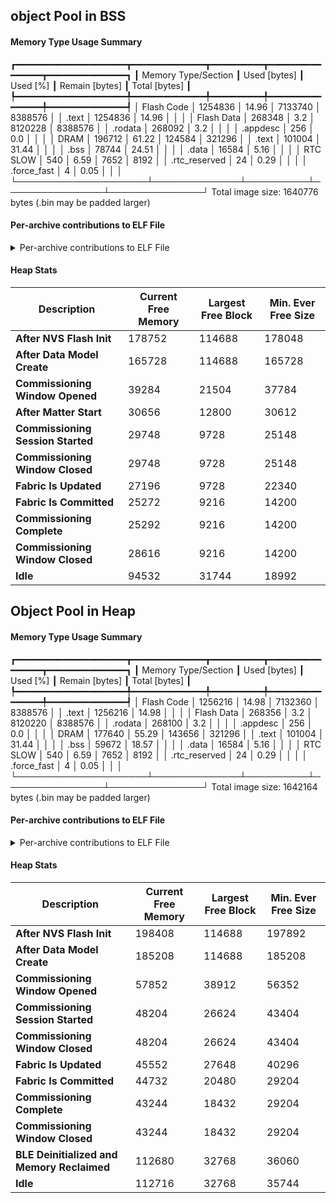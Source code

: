 ## object Pool in BSS

#### Memory Type Usage Summary
┏━━━━━━━━━━━━━━━━━━━━━┳━━━━━━━━━━━━━━┳━━━━━━━━━━┳━━━━━━━━━━━━━━━━┳━━━━━━━━━━━━━━━┓
┃ Memory Type/Section ┃ Used [bytes] ┃ Used [%] ┃ Remain [bytes] ┃ Total [bytes] ┃
┡━━━━━━━━━━━━━━━━━━━━━╇━━━━━━━━━━━━━━╇━━━━━━━━━━╇━━━━━━━━━━━━━━━━╇━━━━━━━━━━━━━━━┩
│ Flash Code          │      1254836 │    14.96 │        7133740 │       8388576 │
│    .text            │      1254836 │    14.96 │                │               │
│ Flash Data          │       268348 │      3.2 │        8120228 │       8388576 │
│    .rodata          │       268092 │      3.2 │                │               │
│    .appdesc         │          256 │      0.0 │                │               │
│ DRAM                │       196712 │    61.22 │         124584 │        321296 │
│    .text            │       101004 │    31.44 │                │               │
│    .bss             │        78744 │    24.51 │                │               │
│    .data            │        16584 │     5.16 │                │               │
│ RTC SLOW            │          540 │     6.59 │           7652 │          8192 │
│    .rtc_reserved    │           24 │     0.29 │                │               │
│    .force_fast      │            4 │     0.05 │                │               │
└─────────────────────┴──────────────┴──────────┴────────────────┴───────────────┘
Total image size: 1640776 bytes (.bin may be padded larger)


#### Per-archive contributions to ELF File

<details>

<summary> Per-archive contributions to ELF File </summary>

```

┏━━━━━━━━━━━━━━━━━━━━━━━━━━━━━━━━━┳━━━━━━━━━━━━┳━━━━━━━┳━━━━━━━┳━━━━━━━┳━━━━━━━┳━━━━━━━━━━━━┳━━━━━━━━┳━━━━━━━━━━━━┳━━━━━━━━━┳━━━━━━━━━━┳━━━━━━━━━━┳━━━━━━━━━━━━━━━┳━━━━━━━━━━━━━┓
┃ Archive File                    ┃ Total Size ┃  DRAM ┃  .bss ┃ .data ┃ .text ┃ Flash Code ┃  .text ┃ Flash Data ┃ .rodata ┃ .appdesc ┃ RTC SLOW ┃ .rtc_reserved ┃ .force_fast ┃
┡━━━━━━━━━━━━━━━━━━━━━━━━━━━━━━━━━╇━━━━━━━━━━━━╇━━━━━━━╇━━━━━━━╇━━━━━━━╇━━━━━━━╇━━━━━━━━━━━━╇━━━━━━━━╇━━━━━━━━━━━━╇━━━━━━━━━╇━━━━━━━━━━╇━━━━━━━━━━╇━━━━━━━━━━━━━━━╇━━━━━━━━━━━━━┩
│ libCHIP.a                       │     324922 │ 20979 │ 20714 │   265 │     0 │     292582 │ 292582 │      11361 │   11361 │        0 │        0 │             0 │           0 │
│ libesp_matter.a                 │     239040 │ 34497 │ 33711 │   772 │    14 │     196384 │ 196384 │       8159 │    8159 │        0 │        0 │             0 │           0 │
│ libesp_app_format.a             │     165351 │    10 │    10 │     0 │     0 │        504 │    504 │     164837 │  164581 │      256 │        0 │             0 │           0 │
│ libnet80211.a                   │     118640 │ 12744 │  7496 │  1144 │  4104 │      96272 │  96272 │       9624 │    9624 │        0 │        0 │             0 │           0 │
│ libmbedcrypto.a                 │     110824 │   452 │   252 │   116 │    84 │      75998 │  75998 │      34374 │   34374 │        0 │        0 │             0 │           0 │
│ liblwip.a                       │      91198 │  2614 │  2602 │    12 │     0 │      84670 │  84670 │       3914 │    3914 │        0 │        0 │             0 │           0 │
│ libbtdm_app.a                   │      85183 │ 17365 │   702 │   439 │ 16224 │      62824 │  62824 │       4994 │    4994 │        0 │        0 │             0 │           0 │
│ libc.a                          │      84343 │   892 │   520 │   372 │     0 │      78482 │  78482 │       4969 │    4969 │        0 │        0 │             0 │           0 │
│ libbt.a                         │      81500 │  6316 │  5279 │   389 │   648 │      72188 │  72188 │       2996 │    2996 │        0 │        0 │             0 │           0 │
│ libpp.a                         │      61076 │ 15935 │  1173 │  2476 │ 12286 │      41486 │  41486 │       3655 │    3655 │        0 │        0 │             0 │           0 │
│ libwpa_supplicant.a             │      47251 │  1241 │  1233 │     8 │     0 │      44330 │  44330 │       1680 │    1680 │        0 │        0 │             0 │           0 │
│ libphy.a                        │      36343 │  5617 │    87 │  1288 │  4242 │      30726 │  30726 │          0 │       0 │        0 │        0 │             0 │           0 │
│ libesp_hw_support.a             │      23456 │  5839 │   164 │   135 │  5540 │      16712 │  16712 │        880 │     880 │        0 │       25 │            24 │           1 │
│ libfreertos.a                   │      19557 │ 17284 │  2544 │    88 │ 14652 │        784 │    784 │       1489 │    1489 │        0 │        0 │             0 │           0 │
│ libhal.a                        │      19455 │ 12676 │     4 │  3612 │  9060 │       6662 │   6662 │        117 │     117 │        0 │        0 │             0 │           0 │
│ libnvs_flash.a                  │      15022 │    24 │    24 │     0 │     0 │      14866 │  14866 │        132 │     132 │        0 │        0 │             0 │           0 │
│ libesp_driver_uart.a            │      13568 │   121 │    25 │    96 │     0 │      12736 │  12736 │        711 │     711 │        0 │        0 │             0 │           0 │
│ libspi_flash.a                  │      11799 │ 10474 │    18 │  1746 │  8710 │       1032 │   1032 │        293 │     293 │        0 │        0 │             0 │           0 │
│ libheap.a                       │      11323 │  6974 │     8 │     4 │  6962 │       3606 │   3606 │        743 │     743 │        0 │        0 │             0 │           0 │
│ libespressif__led_indicator.a   │      11146 │   296 │     8 │   288 │     0 │       9618 │   9618 │       1232 │    1232 │        0 │        0 │             0 │           0 │
│ libesp_system.a                 │      10863 │  2166 │   138 │   100 │  1928 │       8100 │   8100 │        597 │     597 │        0 │        0 │             0 │           0 │
│ libconsole.a                    │      10476 │    77 │    44 │    33 │     0 │      10388 │  10388 │         11 │      11 │        0 │        0 │             0 │           0 │
│ libesp_driver_spi.a             │       9183 │  2898 │     8 │   100 │  2790 │       5894 │   5894 │        391 │     391 │        0 │        0 │             0 │           0 │
│ libesp_driver_rmt.a             │       8717 │  2333 │    12 │    77 │  2244 │       5892 │   5892 │        492 │     492 │        0 │        0 │             0 │           0 │
│ libesp_netif.a                  │       6408 │    25 │    21 │     4 │     0 │       6220 │   6220 │        163 │     163 │        0 │        0 │             0 │           0 │
│ libespressif__button.a          │       5597 │   179 │   179 │     0 │     0 │       5206 │   5206 │        212 │     212 │        0 │        0 │             0 │           0 │
│ libesp_ringbuf.a                │       5217 │  4680 │     0 │     0 │  4680 │          0 │      0 │        537 │     537 │        0 │        0 │             0 │           0 │
│ libcoexist.a                    │       4904 │  1432 │     6 │  1426 │     0 │       3432 │   3432 │         40 │      40 │        0 │        0 │             0 │           0 │
│ libesp_driver_gpio.a            │       4851 │    36 │     0 │    36 │     0 │       4348 │   4348 │        467 │     467 │        0 │        0 │             0 │           0 │
│ libm.a                          │       4824 │     0 │     0 │     0 │     0 │       4760 │   4760 │         64 │      64 │        0 │        0 │             0 │           0 │
│ libespressif__led_strip.a       │       4586 │     0 │     0 │     0 │     0 │       4248 │   4248 │        338 │     338 │        0 │        0 │             0 │           0 │
│ libesp_driver_ledc.a            │       4388 │   142 │    36 │     0 │   106 │       4014 │   4014 │        232 │     232 │        0 │        0 │             0 │           0 │
│ libstdc++.a                     │       4273 │    77 │    69 │     8 │     0 │       3564 │   3564 │        632 │     632 │        0 │        0 │             0 │           0 │
│ libnewlib.a                     │       4095 │  2424 │   200 │   156 │  2068 │       1560 │   1560 │        111 │     111 │        0 │        0 │             0 │           0 │
│ libesp_wifi.a                   │       3969 │   709 │    43 │   476 │   190 │       3218 │   3218 │         42 │      42 │        0 │        0 │             0 │           0 │
│ libesp_mm.a                     │       3894 │  1186 │    44 │    60 │  1082 │       2494 │   2494 │        214 │     214 │        0 │        0 │             0 │           0 │
│ libvfs.a                        │       3513 │   232 │    40 │   192 │     0 │       3266 │   3266 │         15 │      15 │        0 │        0 │             0 │           0 │
│ libesp_event.a                  │       3387 │     4 │     4 │     0 │     0 │       3242 │   3242 │        141 │     141 │        0 │        0 │             0 │           0 │
│ libbootloader_support.a         │       3294 │   626 │     4 │     0 │   622 │       2580 │   2580 │         88 │      88 │        0 │        0 │             0 │           0 │
│ libesp_phy.a                    │       3220 │   212 │    51 │     9 │   152 │       2724 │   2724 │        284 │     284 │        0 │        0 │             0 │           0 │
│ libesp_adc.a                    │       3029 │    18 │    18 │     0 │     0 │       2424 │   2424 │        587 │     587 │        0 │        0 │             0 │           0 │
│ libesp_timer.a                  │       3021 │  1364 │    36 │    16 │  1312 │       1566 │   1566 │         91 │      91 │        0 │        0 │             0 │           0 │
│ libmbedx509.a                   │       2754 │     0 │     0 │     0 │     0 │       2290 │   2290 │        464 │     464 │        0 │        0 │             0 │           0 │
│ libbtbb.a                       │       2598 │     0 │     0 │     0 │     0 │       2598 │   2598 │          0 │       0 │        0 │        0 │             0 │           0 │
│ libmain.a                       │       2478 │     2 │     2 │     0 │     0 │       2476 │   2476 │          0 │       0 │        0 │        0 │             0 │           0 │
│ libesp_partition.a              │       2257 │     8 │     8 │     0 │     0 │       2060 │   2060 │        189 │     189 │        0 │        0 │             0 │           0 │
│ libefuse.a                      │       2239 │   112 │     4 │   108 │     0 │       1828 │   1828 │        299 │     299 │        0 │        0 │             0 │           0 │
│ libesp_matter_console.a         │       2080 │   252 │   252 │     0 │     0 │       1732 │   1732 │         96 │      96 │        0 │        0 │             0 │           0 │
│ libapp_update.a                 │       1848 │    12 │    12 │     0 │     0 │       1740 │   1740 │         96 │      96 │        0 │        0 │             0 │           0 │
│ libesp_common.a                 │       1792 │     0 │     0 │     0 │     0 │         50 │     50 │       1742 │    1742 │        0 │        0 │             0 │           0 │
│ liblog.a                        │       1521 │   564 │   272 │     8 │   284 │        918 │    918 │         39 │      39 │        0 │        0 │             0 │           0 │
│ libesp_driver_usb_serial_jtag.a │       1493 │   139 │     5 │    40 │    94 │       1146 │   1146 │        208 │     208 │        0 │        0 │             0 │           0 │
│ libespressif__esp_diagnostics.a │       1480 │    16 │    16 │     0 │     0 │       1464 │   1464 │          0 │       0 │        0 │        0 │             0 │           0 │
│ libpthread.a                    │       1379 │    12 │    12 │     0 │     0 │       1270 │   1270 │         97 │      97 │        0 │        0 │             0 │           0 │
│ libriscv.a                      │       1292 │  1096 │   256 │     0 │   840 │        146 │    146 │         50 │      50 │        0 │        0 │             0 │           0 │
│ libgcc.a                        │        970 │     0 │     0 │     0 │     0 │        970 │    970 │          0 │       0 │        0 │        0 │             0 │           0 │
│ libcxx.a                        │        968 │    16 │    16 │     0 │     0 │        952 │    952 │          0 │       0 │        0 │        0 │             0 │           0 │
│ libsoc.a                        │        673 │     0 │     0 │     0 │     0 │          0 │      0 │        673 │     673 │        0 │        0 │             0 │           0 │
│ libesp_vfs_console.a            │        608 │    12 │    12 │     0 │     0 │        424 │    424 │        172 │     172 │        0 │        0 │             0 │           0 │
│ libespressif__esp_bsp_generic.a │        464 │    68 │     0 │    68 │     0 │        136 │    136 │        260 │     260 │        0 │        0 │             0 │           0 │
│ libesp_coex.a                   │        424 │   146 │     0 │    72 │    74 │        278 │    278 │          0 │       0 │        0 │        0 │             0 │           0 │
│ libcore.a                       │        376 │     9 │     9 │     0 │     0 │        324 │    324 │         43 │      43 │        0 │        0 │             0 │           0 │
│ libapp_reset.a                  │        237 │     1 │     1 │     0 │     0 │        236 │    236 │          0 │       0 │        0 │        0 │             0 │           0 │
│ libdriver.a                     │        112 │     0 │     0 │     0 │     0 │        108 │    108 │          4 │       4 │        0 │        0 │             0 │           0 │
│ libmesh.a                       │         68 │     4 │     4 │     0 │     0 │         64 │     64 │          0 │       0 │        0 │        0 │             0 │           0 │
│ libesp_pm.a                     │         18 │    12 │     0 │     0 │    12 │          6 │      6 │          0 │       0 │        0 │        0 │             0 │           0 │
│ libnvs_sec_provider.a           │          2 │     0 │     0 │     0 │     0 │          2 │      2 │          0 │       0 │        0 │        0 │             0 │           0 │
└─────────────────────────────────┴────────────┴───────┴───────┴───────┴───────┴────────────┴────────┴────────────┴─────────┴──────────┴──────────┴───────────────┴─────────────┘

```

</details>

#### Heap Stats
| Description                       | Current Free Memory | Largest Free Block | Min. Ever Free Size |
|-----------------------------------|---------------------|--------------------|---------------------|
| **After NVS Flash Init**           | 178752              | 114688             | 178048              |
| **After Data Model Create**        | 165728              | 114688             | 165728              |
| **Commissioning Window Opened**    | 39284               | 21504              | 37784               |
| **After Matter Start**             | 30656               | 12800              | 30612               |
| **Commissioning Session Started**  | 29748               | 9728               | 25148               |
| **Commissioning Window Closed**    | 29748               | 9728               | 25148               |
| **Fabric Is Updated**              | 27196               | 9728               | 22340               |
| **Fabric Is Committed**            | 25272               | 9216               | 14200               |
| **Commissioning Complete**         | 25292               | 9216               | 14200               |
| **Commissioning Window Closed**    | 28616               | 9216               | 14200               |
| **Idle**                           | 94532               | 31744              | 18992               |


## Object Pool in Heap

#### Memory Type Usage Summary
┏━━━━━━━━━━━━━━━━━━━━━┳━━━━━━━━━━━━━━┳━━━━━━━━━━┳━━━━━━━━━━━━━━━━┳━━━━━━━━━━━━━━━┓
┃ Memory Type/Section ┃ Used [bytes] ┃ Used [%] ┃ Remain [bytes] ┃ Total [bytes] ┃
┡━━━━━━━━━━━━━━━━━━━━━╇━━━━━━━━━━━━━━╇━━━━━━━━━━╇━━━━━━━━━━━━━━━━╇━━━━━━━━━━━━━━━┩
│ Flash Code          │      1256216 │    14.98 │        7132360 │       8388576 │
│    .text            │      1256216 │    14.98 │                │               │
│ Flash Data          │       268356 │      3.2 │        8120220 │       8388576 │
│    .rodata          │       268100 │      3.2 │                │               │
│    .appdesc         │          256 │      0.0 │                │               │
│ DRAM                │       177640 │    55.29 │         143656 │        321296 │
│    .text            │       101004 │    31.44 │                │               │
│    .bss             │        59672 │    18.57 │                │               │
│    .data            │        16584 │     5.16 │                │               │
│ RTC SLOW            │          540 │     6.59 │           7652 │          8192 │
│    .rtc_reserved    │           24 │     0.29 │                │               │
│    .force_fast      │            4 │     0.05 │                │               │
└─────────────────────┴──────────────┴──────────┴────────────────┴───────────────┘
Total image size: 1642164 bytes (.bin may be padded larger)


#### Per-archive contributions to ELF File

<details>

<summary> Per-archive contributions to ELF File </summary>

```

┏━━━━━━━━━━━━━━━━━━━━━━━━━━━━━━━━━┳━━━━━━━━━━━━┳━━━━━━━┳━━━━━━━┳━━━━━━━┳━━━━━━━┳━━━━━━━━━━━━┳━━━━━━━━┳━━━━━━━━━━━━┳━━━━━━━━━┳━━━━━━━━━━┳━━━━━━━━━━┳━━━━━━━━━━━━━━━┳━━━━━━━━━━━━━┓
┃ Archive File                    ┃ Total Size ┃  DRAM ┃  .bss ┃ .data ┃ .text ┃ Flash Code ┃  .text ┃ Flash Data ┃ .rodata ┃ .appdesc ┃ RTC SLOW ┃ .rtc_reserved ┃ .force_fast ┃
┡━━━━━━━━━━━━━━━━━━━━━━━━━━━━━━━━━╇━━━━━━━━━━━━╇━━━━━━━╇━━━━━━━╇━━━━━━━╇━━━━━━━╇━━━━━━━━━━━━╇━━━━━━━━╇━━━━━━━━━━━━╇━━━━━━━━━╇━━━━━━━━━━╇━━━━━━━━━━╇━━━━━━━━━━━━━━━╇━━━━━━━━━━━━━┩
│ libCHIP.a                       │     315937 │ 10516 │ 10251 │   265 │     0 │     294052 │ 294052 │      11369 │   11369 │        0 │        0 │             0 │           0 │
│ libesp_matter.a                 │     230342 │ 25889 │ 25103 │   772 │    14 │     196294 │ 196294 │       8159 │    8159 │        0 │        0 │             0 │           0 │
│ libesp_app_format.a             │     165351 │    10 │    10 │     0 │     0 │        504 │    504 │     164837 │  164581 │      256 │        0 │             0 │           0 │
│ libnet80211.a                   │     118640 │ 12744 │  7496 │  1144 │  4104 │      96272 │  96272 │       9624 │    9624 │        0 │        0 │             0 │           0 │
│ libmbedcrypto.a                 │     110824 │   452 │   252 │   116 │    84 │      75998 │  75998 │      34374 │   34374 │        0 │        0 │             0 │           0 │
│ liblwip.a                       │      91198 │  2614 │  2602 │    12 │     0 │      84670 │  84670 │       3914 │    3914 │        0 │        0 │             0 │           0 │
│ libbtdm_app.a                   │      85183 │ 17365 │   702 │   439 │ 16224 │      62824 │  62824 │       4994 │    4994 │        0 │        0 │             0 │           0 │
│ libc.a                          │      84343 │   892 │   520 │   372 │     0 │      78482 │  78482 │       4969 │    4969 │        0 │        0 │             0 │           0 │
│ libbt.a                         │      81500 │  6316 │  5279 │   389 │   648 │      72188 │  72188 │       2996 │    2996 │        0 │        0 │             0 │           0 │
│ libpp.a                         │      61076 │ 15935 │  1173 │  2476 │ 12286 │      41486 │  41486 │       3655 │    3655 │        0 │        0 │             0 │           0 │
│ libwpa_supplicant.a             │      47251 │  1241 │  1233 │     8 │     0 │      44330 │  44330 │       1680 │    1680 │        0 │        0 │             0 │           0 │
│ libphy.a                        │      36343 │  5617 │    87 │  1288 │  4242 │      30726 │  30726 │          0 │       0 │        0 │        0 │             0 │           0 │
│ libesp_hw_support.a             │      23456 │  5839 │   164 │   135 │  5540 │      16712 │  16712 │        880 │     880 │        0 │       25 │            24 │           1 │
│ libfreertos.a                   │      19557 │ 17284 │  2544 │    88 │ 14652 │        784 │    784 │       1489 │    1489 │        0 │        0 │             0 │           0 │
│ libhal.a                        │      19455 │ 12676 │     4 │  3612 │  9060 │       6662 │   6662 │        117 │     117 │        0 │        0 │             0 │           0 │
│ libnvs_flash.a                  │      15022 │    24 │    24 │     0 │     0 │      14866 │  14866 │        132 │     132 │        0 │        0 │             0 │           0 │
│ libesp_driver_uart.a            │      13568 │   121 │    25 │    96 │     0 │      12736 │  12736 │        711 │     711 │        0 │        0 │             0 │           0 │
│ libspi_flash.a                  │      11799 │ 10474 │    18 │  1746 │  8710 │       1032 │   1032 │        293 │     293 │        0 │        0 │             0 │           0 │
│ libheap.a                       │      11323 │  6974 │     8 │     4 │  6962 │       3606 │   3606 │        743 │     743 │        0 │        0 │             0 │           0 │
│ libespressif__led_indicator.a   │      11146 │   296 │     8 │   288 │     0 │       9618 │   9618 │       1232 │    1232 │        0 │        0 │             0 │           0 │
│ libesp_system.a                 │      10863 │  2166 │   138 │   100 │  1928 │       8100 │   8100 │        597 │     597 │        0 │        0 │             0 │           0 │
│ libconsole.a                    │      10476 │    77 │    44 │    33 │     0 │      10388 │  10388 │         11 │      11 │        0 │        0 │             0 │           0 │
│ libesp_driver_spi.a             │       9183 │  2898 │     8 │   100 │  2790 │       5894 │   5894 │        391 │     391 │        0 │        0 │             0 │           0 │
│ libesp_driver_rmt.a             │       8717 │  2333 │    12 │    77 │  2244 │       5892 │   5892 │        492 │     492 │        0 │        0 │             0 │           0 │
│ libesp_netif.a                  │       6408 │    25 │    21 │     4 │     0 │       6220 │   6220 │        163 │     163 │        0 │        0 │             0 │           0 │
│ libespressif__button.a          │       5597 │   179 │   179 │     0 │     0 │       5206 │   5206 │        212 │     212 │        0 │        0 │             0 │           0 │
│ libesp_ringbuf.a                │       5217 │  4680 │     0 │     0 │  4680 │          0 │      0 │        537 │     537 │        0 │        0 │             0 │           0 │
│ libcoexist.a                    │       4904 │  1432 │     6 │  1426 │     0 │       3432 │   3432 │         40 │      40 │        0 │        0 │             0 │           0 │
│ libesp_driver_gpio.a            │       4851 │    36 │     0 │    36 │     0 │       4348 │   4348 │        467 │     467 │        0 │        0 │             0 │           0 │
│ libm.a                          │       4824 │     0 │     0 │     0 │     0 │       4760 │   4760 │         64 │      64 │        0 │        0 │             0 │           0 │
│ libespressif__led_strip.a       │       4586 │     0 │     0 │     0 │     0 │       4248 │   4248 │        338 │     338 │        0 │        0 │             0 │           0 │
│ libesp_driver_ledc.a            │       4388 │   142 │    36 │     0 │   106 │       4014 │   4014 │        232 │     232 │        0 │        0 │             0 │           0 │
│ libstdc++.a                     │       4273 │    77 │    69 │     8 │     0 │       3564 │   3564 │        632 │     632 │        0 │        0 │             0 │           0 │
│ libnewlib.a                     │       4095 │  2424 │   200 │   156 │  2068 │       1560 │   1560 │        111 │     111 │        0 │        0 │             0 │           0 │
│ libesp_wifi.a                   │       3969 │   709 │    43 │   476 │   190 │       3218 │   3218 │         42 │      42 │        0 │        0 │             0 │           0 │
│ libesp_mm.a                     │       3894 │  1186 │    44 │    60 │  1082 │       2494 │   2494 │        214 │     214 │        0 │        0 │             0 │           0 │
│ libvfs.a                        │       3513 │   232 │    40 │   192 │     0 │       3266 │   3266 │         15 │      15 │        0 │        0 │             0 │           0 │
│ libesp_event.a                  │       3387 │     4 │     4 │     0 │     0 │       3242 │   3242 │        141 │     141 │        0 │        0 │             0 │           0 │
│ libbootloader_support.a         │       3294 │   626 │     4 │     0 │   622 │       2580 │   2580 │         88 │      88 │        0 │        0 │             0 │           0 │
│ libesp_phy.a                    │       3220 │   212 │    51 │     9 │   152 │       2724 │   2724 │        284 │     284 │        0 │        0 │             0 │           0 │
│ libesp_adc.a                    │       3029 │    18 │    18 │     0 │     0 │       2424 │   2424 │        587 │     587 │        0 │        0 │             0 │           0 │
│ libesp_timer.a                  │       3021 │  1364 │    36 │    16 │  1312 │       1566 │   1566 │         91 │      91 │        0 │        0 │             0 │           0 │
│ libmbedx509.a                   │       2754 │     0 │     0 │     0 │     0 │       2290 │   2290 │        464 │     464 │        0 │        0 │             0 │           0 │
│ libbtbb.a                       │       2598 │     0 │     0 │     0 │     0 │       2598 │   2598 │          0 │       0 │        0 │        0 │             0 │           0 │
│ libmain.a                       │       2478 │     2 │     2 │     0 │     0 │       2476 │   2476 │          0 │       0 │        0 │        0 │             0 │           0 │
│ libesp_partition.a              │       2257 │     8 │     8 │     0 │     0 │       2060 │   2060 │        189 │     189 │        0 │        0 │             0 │           0 │
│ libefuse.a                      │       2239 │   112 │     4 │   108 │     0 │       1828 │   1828 │        299 │     299 │        0 │        0 │             0 │           0 │
│ libesp_matter_console.a         │       2080 │   252 │   252 │     0 │     0 │       1732 │   1732 │         96 │      96 │        0 │        0 │             0 │           0 │
│ libapp_update.a                 │       1848 │    12 │    12 │     0 │     0 │       1740 │   1740 │         96 │      96 │        0 │        0 │             0 │           0 │
│ libesp_common.a                 │       1792 │     0 │     0 │     0 │     0 │         50 │     50 │       1742 │    1742 │        0 │        0 │             0 │           0 │
│ liblog.a                        │       1521 │   564 │   272 │     8 │   284 │        918 │    918 │         39 │      39 │        0 │        0 │             0 │           0 │
│ libesp_driver_usb_serial_jtag.a │       1493 │   139 │     5 │    40 │    94 │       1146 │   1146 │        208 │     208 │        0 │        0 │             0 │           0 │
│ libespressif__esp_diagnostics.a │       1480 │    16 │    16 │     0 │     0 │       1464 │   1464 │          0 │       0 │        0 │        0 │             0 │           0 │
│ libpthread.a                    │       1379 │    12 │    12 │     0 │     0 │       1270 │   1270 │         97 │      97 │        0 │        0 │             0 │           0 │
│ libriscv.a                      │       1292 │  1096 │   256 │     0 │   840 │        146 │    146 │         50 │      50 │        0 │        0 │             0 │           0 │
│ libgcc.a                        │        970 │     0 │     0 │     0 │     0 │        970 │    970 │          0 │       0 │        0 │        0 │             0 │           0 │
│ libcxx.a                        │        968 │    16 │    16 │     0 │     0 │        952 │    952 │          0 │       0 │        0 │        0 │             0 │           0 │
│ libsoc.a                        │        673 │     0 │     0 │     0 │     0 │          0 │      0 │        673 │     673 │        0 │        0 │             0 │           0 │
│ libesp_vfs_console.a            │        608 │    12 │    12 │     0 │     0 │        424 │    424 │        172 │     172 │        0 │        0 │             0 │           0 │
│ libespressif__esp_bsp_generic.a │        464 │    68 │     0 │    68 │     0 │        136 │    136 │        260 │     260 │        0 │        0 │             0 │           0 │
│ libesp_coex.a                   │        424 │   146 │     0 │    72 │    74 │        278 │    278 │          0 │       0 │        0 │        0 │             0 │           0 │
│ libcore.a                       │        376 │     9 │     9 │     0 │     0 │        324 │    324 │         43 │      43 │        0 │        0 │             0 │           0 │
│ libapp_reset.a                  │        237 │     1 │     1 │     0 │     0 │        236 │    236 │          0 │       0 │        0 │        0 │             0 │           0 │
│ libdriver.a                     │        112 │     0 │     0 │     0 │     0 │        108 │    108 │          4 │       4 │        0 │        0 │             0 │           0 │
│ libmesh.a                       │         68 │     4 │     4 │     0 │     0 │         64 │     64 │          0 │       0 │        0 │        0 │             0 │           0 │
│ libesp_pm.a                     │         18 │    12 │     0 │     0 │    12 │          6 │      6 │          0 │       0 │        0 │        0 │             0 │           0 │
│ libnvs_sec_provider.a           │          2 │     0 │     0 │     0 │     0 │          2 │      2 │          0 │       0 │        0 │        0 │             0 │           0 │
└─────────────────────────────────┴────────────┴───────┴───────┴───────┴───────┴────────────┴────────┴────────────┴─────────┴──────────┴──────────┴───────────────┴─────────────┘

```

</details>

#### Heap Stats

| Description                                      | Current Free Memory | Largest Free Block | Min. Ever Free Size |
|--------------------------------------------------|---------------------|--------------------|---------------------|
| **After NVS Flash Init**                         | 198408              | 114688             | 197892              |
| **After Data Model Create**                      | 185208              | 114688             | 185208              |
| **Commissioning Window Opened**                  | 57852               | 38912              | 56352               |
| **Commissioning Session Started**                | 48204               | 26624              | 43404               |
| **Commissioning Window Closed**                  | 48204               | 26624              | 43404               |
| **Fabric Is Updated**                            | 45552               | 27648              | 40296               |
| **Fabric Is Committed**                          | 44732               | 20480              | 29204               |
| **Commissioning Complete**                       | 43244               | 18432              | 29204               |
| **Commissioning Window Closed**                  | 43244               | 18432              | 29204               |
| **BLE Deinitialized and Memory Reclaimed**       | 112680              | 32768              | 36060               |
| **Idle**                                         | 112716              | 32768              | 35744               |
